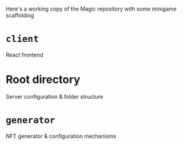 Here's a working copy of the Magic repository with some minigame scaffolding

# `client`

React frontend

# Root directory
Server configuration & folder structure

# `generator` 
NFT generator & configuration mechanisms